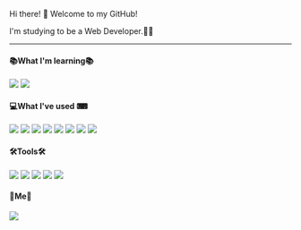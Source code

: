 Hi there! 👋 Welcome to my GitHub! 

I'm studying to be a Web Developer.👨‍💻



---

####  📚**What I'm learning**📚			

<p align="left">
	<img src="https://img.shields.io/badge/Java-007396?style=round-square&logo=Java&logoColor=white"/>
    	<img src="https://img.shields.io/badge/JavaScript-gray?style=flat&logo=JavaScript&logoColor=F7DF1E"/>
</p>



#### 💻**What I've used** ⌨

<p align="left">
	<img src="https://img.shields.io/badge/Oracle-F80000?style=round-square&logo=Oracle&logoColor=white"/>
	<img src="https://img.shields.io/badge/MySQL-f1d8d9?style=flat&logo=MySQL&logoColor=4479A1"/>
	<img src="https://img.shields.io/badge/jQuery-0769AD?style=flat&logo=jQuery&logoColor=black"/>
	<img src="https://img.shields.io/badge/HTML-E34F26?style=round-square&logo=html5&logoColor=white"/>	
	<img src="https://img.shields.io/badge/CSS-1572B6?style=round-square&logo=css3&logoColor=white"/>
	<img src="https://img.shields.io/badge/Bootstrap-yellow?style=flat&logo=Bootstrap&logoColor=7952B3"/>
	<img src="https://img.shields.io/badge/Python-3776AB?style=round-square&logo=Python&logoColor=white"/>
	<img src="https://img.shields.io/badge/Django-092E20?style=round-square&logo=Django&logoColor=white"/>

</p>



#### 🛠**Tools**🛠	

<p align="left">
	<img src="https://img.shields.io/badge/Git-F05032?style=round-square&logo=Git&logoColor=white"/>
	<img src="https://img.shields.io/badge/GitHub-181717?style=round-square&logo=GitHub&logoColor=white"/>
	<img src="https://img.shields.io/badge/Eclipse IDE-lightgrey?style=flat&logo=Eclipse IDE&logoColor=2C2255"/>
    	<img src="https://img.shields.io/badge/Spring-white?style=flat&logo=Spring&logoColor=6DB33F"/>
	<img src="https://img.shields.io/badge/Visual Studio Code-007ACC?style=round-square&logo=Visual Studio Code&logoColor=white"/>
</p>



#### 🎈**Me**🎈	

<p align="left">
	<a href="mailto:kkh8748154@gmail.com" target="_blank"><img src="https://img.shields.io/badge/Gmail-EA4335?style=round-square&logo=Gmail&logoColor=white"/></a>
</p>

##### 										

